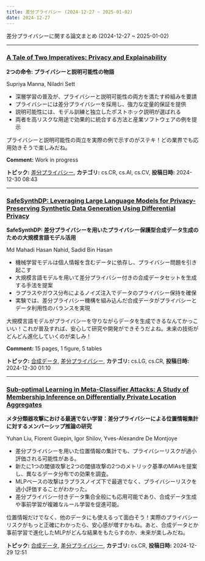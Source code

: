 ```yaml
---
title: 差分プライバシー (2024-12-27 ~ 2025-01-02)
date: 2024-12-27
---
```


差分プライバシーに関する論文まとめ (2024-12-27 ~ 2025-01-02)


- - -

### [A Tale of Two Imperatives: Privacy and Explainability](http://arxiv.org/abs/2412.20798)

**2つの命令: プライバシーと説明可能性の物語**

Supriya Manna, Niladri Sett

- 深層学習の普及が、プライバシーと説明可能性の両方を満たす枠組みを要請
- プライバシーには差分プライバシーを採用し、強力な定量的保証を提供
- 説明可能性には、モデル訓練と独立したポストホック説明が選ばれる
- 両者を高リスクな用途で効果的に統合する方法と産業ソフトウェアの例を提示

プライバシーと説明可能性の両立を実際の例で示すのがステキ！どの業界でも応用効きそうで楽しみだね。

**Comment:** Work in progress

**トピック:** [差分プライバシー](../../dp), **カテゴリ:** cs.CR, cs.AI, cs.CV, **投稿日時:** 2024-12-30 08:43


- - -

### [SafeSynthDP: Leveraging Large Language Models for Privacy-Preserving Synthetic Data Generation Using Differential Privacy](http://arxiv.org/abs/2412.20641)

**SafeSynthDP: 差分プライバシーを用いたプライバシー保護型合成データ生成のための大規模言語モデル活用**

Md Mahadi Hasan Nahid, Sadid Bin Hasan

- 機械学習モデルは個人情報を含むデータに依存し、プライバシー問題を引き起こす
- 大規模言語モデルを用いて差分プライバシー付きの合成データセットを生成する手法を提案
- ラプラスやガウス分布によるノイズ注入でデータのプライバシー保持を確保
- 実験では、差分プライバシー機構を組み込んだ合成データがプライバシーとデータ利用性のバランスを実現

大規模言語モデルがプライバシーを守りながらデータを生成できるなんてかっこいい！これが普及すれば、安心して研究や開発ができそうだよね。未来の技術がどんどん進化していくのが楽しみ！

**Comment:** 15 pages, 1 figure, 5 tables

**トピック:** [合成データ](../../sd), [差分プライバシー](../../dp), **カテゴリ:** cs.LG, cs.CR, **投稿日時:** 2024-12-30 01:10


- - -

### [Sub-optimal Learning in Meta-Classifier Attacks: A Study of Membership Inference on Differentially Private Location Aggregates](http://arxiv.org/abs/2412.20456)

**メタ分類器攻撃における最適でない学習：差分プライバシーによる位置情報集計に対するメンバーシップ推論の研究**

Yuhan Liu, Florent Guepin, Igor Shilov, Yves-Alexandre De Montjoye

- 差分プライバシーを用いた位置情報の集計でも、プライバシーリスクが過小評価される可能性がある。
- 新たに1つの閾値攻撃と2つの閾値攻撃の2つのメトリック基準のMIAsを提案し、異なるデータ分布での効果を調査。
- MLPベースの攻撃はラプラスノイズ下で最適でなく、プライバシーリスクを過小評価することがわかった。
- 差分プライバシー付きデータ集合全般にも応用可能であり、合成データ生成や事前学習が複雑なルール学習を促進可能。

位置情報だけでなく、他のデータにも使えるって面白そう！実際のプライバシーリスクがもっと正確にわかったら、安心感が増すかもね。あと、合成データとか事前学習で進化したMLPがどんな結果をもたらすのか、未来が楽しみだね。



**トピック:** [合成データ](../../sd), [差分プライバシー](../../dp), **カテゴリ:** cs.CR, **投稿日時:** 2024-12-29 12:51
